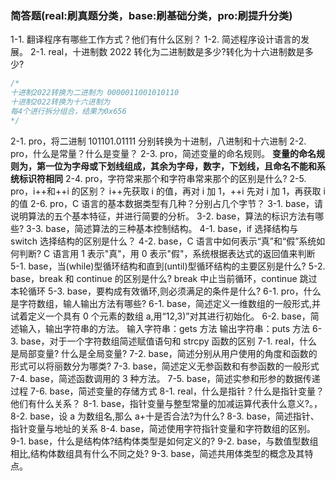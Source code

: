 ### 简答题(real:刷真题分类，base:刷基础分类，pro:刷提升分类)

1-1. 翻译程序有哪些工作方式？他们有什么区别？
1-2. 简述程序设计语言的发展。
2-1. real，十进制数 2022 转化为二进制数是多少?转化为十六进制数是多少?

```c
/*
十进制2022转换为二进制为 0000011001010110
十进制2022转换为十六进制为
每4个进行拆分组合，结果为0x656
*/
```

2-1. pro，将二进制 101101.01111 分别转换为十进制，八进制和十六进制
2-2. pro，什么是常量？什么是变量？
2-3. pro，简述变量的命名规则。
**变量的命名规则为，第一位为字母或下划线组成，其余为字母，数字，下划线，且命名不能和系统标识符相同**
2-4. pro，字符常来那个和字符串常来那个的区别是什么?
2-5. pro，i++和++i 的区别？
i++先获取 i 的值，再对 i 加 1，++i 先对 i 加 1，再获取 i 的值
2-6. pro，C 语言的基本数据类型有几种？分别占几个字节？
3-1. base，请说明算法的五个基本特征，并进行简要的分析。
3-2. base，算法的标识方法有哪些?
3-3. base，简述算法的三种基本控制结构。
4-1. base，if 选择结构与 switch 选择结构的区别是什么？
4-2. base，C 语言中如何表示“真”和“假”系统如何判断?
C 语言用 1 表示"真"，用 0 表示"假"，系统根据表达式的返回值来判断
5-1. base，当(while)型循环结构和直到(until)型循环结构的主要区别是什么?
5-2. base，break 和 continue 的区别是什么?
break 中止当前循环，continue 跳过本轮循环
5-3. base，要构成有效循环,则必须满足的条件是什么?
6-1. pro，什么是字符数组，输人输出方法有哪些?
6-1. base，简述定义一维数组的一般形式,并试着定义一个具有 0 个元素的数组 a,用“12,3)”对其进行初始化。
6-2. base，简述输入，输出字符串的方法。
输入字符串：gets 方法
输出字符串：puts 方法
6-3. base，对于一个字符数组简述赋值语句和 strcpy 函数的区别
7-1. real，什么是局部变量? 什么是全局变量?
7-2. base，简述分别从用户使用的角度和函数的形式可以将丽数分为哪类?
7-3. base，简述定义无参函数和有参函数的一般形式
7-4. base，简述函数调用的 3 种方法。
7-5. base，简述实参和形参的数据传递过程
7-6. base，简述变量的存储方式
8-1. real，什么是指针？什么是指针变量？他们有什么关系？
8-1. base，指针变量与整型常量的加减运算代表什么意义?。，
8-2. base，设 a 为数组名,那么 a+十是否合法?为什么?
8-3. base，简述指针、指针变量与地址的关系
8-4. base，简述使用字符指针变量和字符数组的区别。
9-1. base，什么是结构体?结构体类型是如何定义的?
9-2. base，与数值型数组相比,结构体数组具有什么不同之处?
9-3. base，简述共用体类型的概念及其特点。
